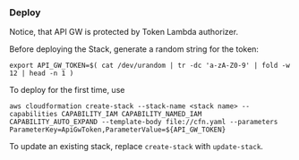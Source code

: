 ### Deploy

Notice, that API GW is protected by Token Lambda authorizer.

Before deploying the Stack, generate a random string for the token:

```export API_GW_TOKEN=$( cat /dev/urandom | tr -dc 'a-zA-Z0-9' | fold -w 12 | head -n 1 )```

To deploy for the first time, use 

```aws cloudformation create-stack --stack-name <stack name> --capabilities CAPABILITY_IAM CAPABILITY_NAMED_IAM CAPABILITY_AUTO_EXPAND --template-body file://cfn.yaml --parameters ParameterKey=ApiGwToken,ParameterValue=${API_GW_TOKEN}```

To update an existing stack, replace `create-stack` with `update-stack`.

